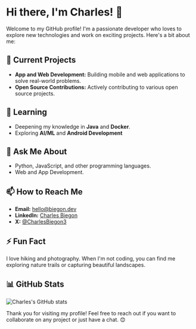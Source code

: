 # Hi there, I'm Charles! 👋

Welcome to my GitHub profile! I'm a passionate developer who loves to explore new technologies and work on exciting projects. Here's a bit about me:

## 🔭 Current Projects
- **App and Web Development:** Building mobile and web applications to solve real-world problems.
- **Open Source Contributions:** Actively contributing to various open source projects.

## 🌱 Learning
- Deepening my knowledge in **Java** and **Docker**.
- Exploring **AI/ML** and **Android Development**

## 💬 Ask Me About
- Python, JavaScript, and other programming languages.
- Web  and App Development.

## 📫 How to Reach Me
- **Email:** hello@biegon.dev
- **LinkedIn:** [Charles Biegon](https://www.linkedin.com/in/charles-biegon-5667092b8/)
- **X:** [@CharlesBiegon3](https://x.com/CharlesBiegon3)

## ⚡ Fun Fact
I love hiking and photography. When I'm not coding, you can find me exploring nature trails or capturing beautiful landscapes.

## 📊 GitHub Stats
![Charles's GitHub stats](https://github-readme-stats.vercel.app/api?username=Charles4500&show_icons=true&theme=radical)

Thank you for visiting my profile! Feel free to reach out if you want to collaborate on any project or just have a chat. 😊
